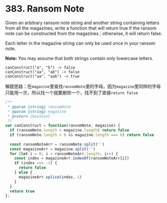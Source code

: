 # 383. Ransom Note

Given an arbitrary ransom note string and another string containing letters from all the magazines, write a function that will return true if the ransom note can be constructed from the magazines ; otherwise, it will return false.

Each letter in the magazine string can only be used once in your ransom note.

**Note:**
You may assume that both strings contain only lowercase letters.
```
canConstruct("a", "b") -> false
canConstruct("aa", "ab") -> false
canConstruct("aa", "aab") -> true
```

解题思路：在`magazine`里查找`ransomNote`里的字母，因为`magazine`里同样的字母只能用一次，所以找一个就要删除一个，找不到了直接`return false`

```javascript
/**
 * @param {string} ransomNote
 * @param {string} magazine
 * @return {boolean}
 */
var canConstruct = function(ransomNote, magazine) {
  if (ransomNote.length > magazine.length) return false
  if (ransomNote.length > 0 && magazine.length === 0) return false
  
  const ransomNoteArr = ransomNote.split('')
  const magazineArr = magazine.split('')
  for (let i = 0; i < ransomNoteArr.length; i++) {
    const index = magazineArr.indexOf(ransomNoteArr[i])
    if (index === -1) {
      return false
    } else {
      magazineArr.splice(index, 1)
    }
  }
  return true
};
```

